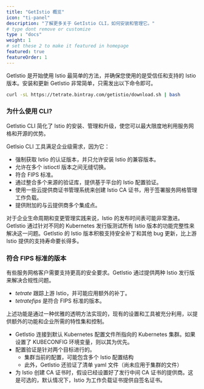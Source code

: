 ```yaml
---
title: "GetIstio 概览"
icon: "ti-panel"
description: "了解更多关于 GetIstio CLI，如何安装和管理它。"
# type dont remove or customize
type : "docs"
weight: 1
# set these 2 to make it featured in homepage
featured: true
featureOrder: 1
---
```


GetIstio 是开始使用 Istio 最简单的方法，并确保您使用的是受信任和支持的 Istio 版本。安装和更新 GetIstio 非常简单，只需发出以下命令即可。

```sh
curl -sL https://tetrate.bintray.com/getistio/download.sh | bash
```

### 为什么使用 CLI?

GetIstio CLI 简化了 Istio 的安装、管理和升级，使您可以最大限度地利用服务网格和开源的优势。

GetIsio CLI 工具满足企业级需求，因为它：

- 强制获取 Istio 的认证版本，并只允许安装 Istio 的兼容版本。
- 允许在多个 istioctl 版本之间无缝切换。
- 符合 FIPS 标准。
- 通过整合多个来源的验证库，提供基于平台的 Istio 配置验证。
- 使用一些云提供商证书管理系统来创建 Istio CA 证书，用于签署服务网格管理工作负载。
- 提供附加的与云提供商多个集成点。

对于企业生命周期和变更管理实践来说，Istio 的发布时间表可能非常激进。GetIstio 通过针对不同的 Kubernetes 发行版测试所有 Istio 版本的功能完整性来解决这一问题。GetIstio 的 Istio 版本积极支持安全补丁和其他 bug 更新，比上游 Istio 提供的支持寿命要长得多。

### 符合 FIPS 标准的版本

有些服务网格客户需要支持更高的安全要求。GetIstio 通过提供两种 Istio 发行版来解决合规性问题。

- *tetrate* 跟踪上游 Istio，并可能应用额外的补丁。
- *tetratefips* 是符合 FIPS 标准的版本。

上述功能是通过一种优雅的透明方法实现的，现有的设置和工具被充分利用，以提供额外的功能和企业所需的特性集和控制。

- GetIstio 连接到默认 Kubernetes 配置文件所指向的 Kubernetes 集群。如果设置了 KUBECONFIG 环境变量，则以其为优先。
- 配置验证是针对两个目标进行的。
  - 集群当前的配置，可能包含多个 Istio 配置结构
  - 此外，GetIstio 还验证了清单 yaml 文件（尚未应用于集群的文件）
- 为 Istio 创建 CA 证书时，假设已经设置好了发行中间 CA 证书的提供商。这是可选的，默认情况下，Istio 为工作负载证书提供自签名证书。